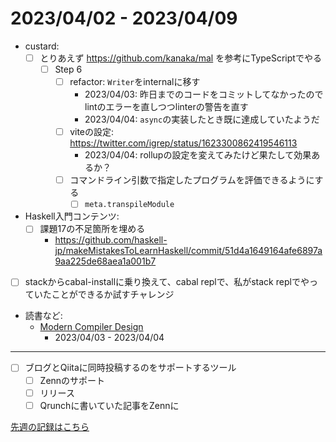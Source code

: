 # 2023/04/02 - 2023/04/09

- custard:
    - [ ] とりあえず <https://github.com/kanaka/mal> を参考にTypeScriptでやる
        - [ ] Step 6
            - [ ] refactor: `Writer`をinternalに移す
                - 2023/04/03: 昨日までのコードをコミットしてなかったのでlintのエラーを直しつつlinterの警告を直す
                - 2023/04/04: `async`の実装したとき既に達成していたようだ
            - [ ] viteの設定: <https://twitter.com/igrep/status/1623300862419546113>
                - 2023/04/04: rollupの設定を変えてみたけど果たして効果あるか？
            - [ ] コマンドライン引数で指定したプログラムを評価できるようにする
                - [ ] `meta.transpileModule`
- Haskell入門コンテンツ:
    - [ ] 課題17の不足箇所を埋める
        - <https://github.com/haskell-jp/makeMistakesToLearnHaskell/commit/51d4a1649164afe6897a9aa225de68aea1a001b7>
- [ ] stackからcabal-installに乗り換えて、cabal replで、私がstack replでやっていたことができるか試すチャレンジ
- 読書など:
    - [Modern Compiler Design](https://www.springer.com/jp/book/9781461446989)
        - 2023/04/03 - 2023/04/04

------

- [ ] ブログとQiitaに同時投稿するのをサポートするツール
    - [ ] Zennのサポート
    - [ ] リリース
    - [ ] Qrunchに書いていた記事をZennに

[先週の記録はこちら](https://github.com/igrep/daily-commits/blob/eb17592fab83c68b527c643ae261039470624fb7/yesterday.md)
